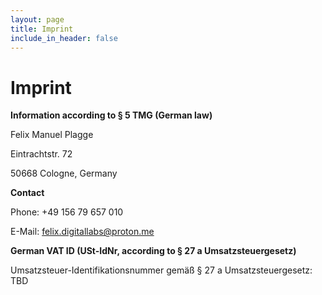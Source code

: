 ```yaml
---
layout: page
title: Imprint
include_in_header: false
---
```


# Imprint

**Information according to § 5 TMG (German law)**

Felix Manuel Plagge

Eintrachtstr. 72

50668 Cologne, Germany

**Contact**

Phone: +49 156 79 657 010

E-Mail: felix.digitallabs@proton.me

**German VAT ID (USt-IdNr, according to § 27 a Umsatzsteuergesetz)**

Umsatzsteuer-Identifikationsnummer gemäß § 27 a Umsatzsteuergesetz:
TBD
